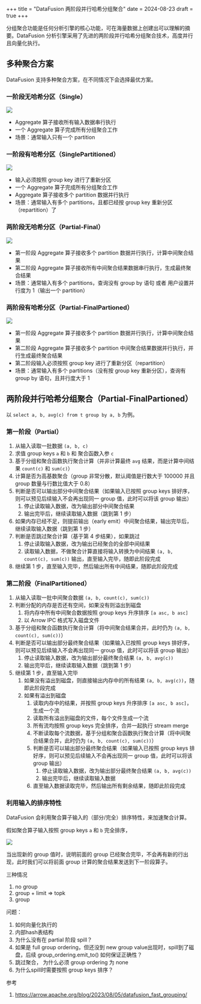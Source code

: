 +++
title = "DataFusion 两阶段并行哈希分组聚合"
date = 2024-08-23
draft = true
+++

分组聚合功能是任何分析引擎的核心功能，可在海量数据上创建出可以理解的摘要。DataFusion 分析引擎采用了先进的两阶段并行哈希分组聚合技术，高度并行且向量化执行。

## 多种聚合方案
DataFusion 支持多种聚合方案，在不同情况下会选择最优方案。

### 一阶段无哈希分区（Single）
![](./datafusion-aggregation-single.drawio.png)
- Aggregate 算子接收所有输入数据串行执行
- 一个 Aggregate 算子完成所有分组聚合工作
- 场景：通常输入只有一个 partition

### 一阶段有哈希分区（SinglePartitioned）
![](./datafusion-aggregation-single-partitioned.drawio.png)
- 输入必须按照 group key 进行了重新分区 
- 一个 Aggregate 算子完成所有分组聚合工作
- Aggregate 算子接收多个 partition 数据并行执行
- 场景：通常输入有多个 partitions，且都已经按 group key 重新分区（repartition）了

### 两阶段无哈希分区（Partial-Final）
![](./datafusion-aggregation-partial-final.drawio.png)
- 第一阶段 Aggregate 算子接收多个 partition 数据并行执行，计算中间聚合结果
- 第二阶段 Aggregate 算子接收所有中间聚合结果数据串行执行，生成最终聚合结果
- 场景：通常输入有多个 partitions，查询没有 group by 语句 或者 用户设置并行度为 1（输出一个 partition）

### 两阶段有哈希分区（Partial-FinalPartioned）
![](./datafusion-aggregation-partial-final-partitioned.drawio.png)
- 第一阶段 Aggregate 算子接收多个 partition 数据并行执行，计算中间聚合结果
- 第二阶段 Aggregate 算子接收多个 partition 中间聚合结果数据并行执行，并行生成最终聚合结果
- 第二阶段输入必须按照 group key 进行了重新分区（repartition）
- 场景：通常输入有多个 partitions（没有按 group key 重新分区），查询有 group by 语句，且并行度大于 1

## 两阶段并行哈希分组聚合（Partial-FinalPartioned）

以 `select a, b, avg(c) from t group by a, b` 为例。

### 第一阶段（Partial）

1. 从输入读取一批数据 `(a, b, c)`
2. 求值 group keys `a` 和 `b` 和 聚合函数入参 `c`
3. 基于分组和聚合函数执行聚合计算（并非计算最终 `avg` 结果，而是计算中间结果 `count(c)` 和 `sum(c)`）
4. 计算是否为高基数聚合（group 非常分散，默认阈值是行数大于 100000 并且 group 数量与行数比值大于 0.8）
5. 判断是否可以输出部分中间聚合结果（如果输入已按照 group keys 排好序，则可以预见后续输入不会再出现同一 group 值，此时可以将该 group 输出）
    1. 停止读取输入数据，改为输出部分中间聚合结果
    2. 输出完毕后，继续读取输入数据（跳到第 1 步）
6. 如果内存已经不足，则提前输出（early emit）中间聚合结果，输出完毕后，继续读取输入数据（跳到第 1 步）
7. 判断是否跳过聚合计算（基于第 4 步结果），如果跳过
    1. 停止读取输入数据，改为输出已经聚合的全部中间结果
    2. 读取输入数据，不做聚合计算直接将输入转换为中间结果 `(a, b, count(c), sum(c))` 输出，直至输入完毕，随即此阶段完成
8. 继续第 1 步，直至输入完毕，然后输出所有中间结果，随即此阶段完成

### 第二阶段（FinalPartitioned）

1. 从输入读取一批中间聚合数据 `(a, b, count(c), sum(c))`
2. 判断分配的内存是否还有空间，如果没有则溢出到磁盘
   1. 将内存中所有中间聚合数据按照 group keys 升序排序 `[a asc, b asc]`
   2. 以 Arrow IPC 格式写入磁盘文件
3. 基于分组和聚合函数执行聚合计算（将中间聚合结果合并，此时仍为 `(a, b, count(c), sum(c))`）
4. 判断是否可以输出部分最终聚合结果（如果输入已按照 group keys 排好序，则可以预见后续输入不会再出现同一 group 值，此时可以将该 group 输出）
    1. 停止读取输入数据，改为输出部分最终聚合结果 `(a, b, avg(c))`
    2. 输出完毕后，继续读取输入数据（跳到第 1 步）
5. 继续第 1 步，直至输入完毕
    1. 如果没有溢出到磁盘，则直接输出内存中的所有结果 `(a, b, avg(c))`，随即此阶段完成
    2. 如果有溢出到磁盘
        1. 读取内存中的结果，并按照 group keys 升序排序 `[a asc, b asc]`，生成一个流
        2. 读取所有溢出到磁盘的文件，每个文件生成一个流
        3. 所有流均按照 group keys 完全排序，合并一起执行 stream merge
        4. 不断读取每个流数据，基于分组和聚合函数执行聚合计算（将中间聚合结果合并，此时仍为 `(a, b, count(c), sum(c))`）
        5. 判断是否可以输出部分最终聚合结果（如果输入已按照 group keys 排好序，则可以预见后续输入不会再出现同一 group 值，此时可以将该 group 输出）
            1. 停止读取输入数据，改为输出部分最终聚合结果 `(a, b, avg(c))`
            2. 输出完毕后，继续读取输入数据
        6. 直至输入数据读取完毕，然后输出所有剩余结果，随即此阶段完成

### 利用输入的排序特性
DataFusion 会利用聚合算子输入的（部分/完全）排序特性，来加速聚合计算。

假如聚合算子输入按照 group keys `a` 和 `b` 完全排序，

![](./datafusion-aggregation-full-group-ordering.drawio.png)

当出现新的 group 值时，说明前面的 group 已经聚合完毕，不会再有新的行出现，此时我们可以将前面 group 计算的聚合结果发送到下一阶段算子。


三种情况
1. no group
2. group + limit => topk
3. group

问题：
1. 如何向量化执行的
2. 内部hash表结构
3. 为什么没有在 partial 阶段 spill？
4. 如果是 full group ordering，但还没到 new group value出现时，spill到了磁盘，后续 group_ordering.emit_to() 如何保证正确性？
5. 跳过聚合， 为什么必须 group ordering 为 none
6. 为什么spill时需要按照 group keys 排序？


参考
1. https://arrow.apache.org/blog/2023/08/05/datafusion_fast_grouping/